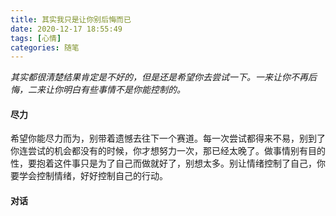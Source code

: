 ```yaml
---
title: 其实我只是让你别后悔而已
date: 2020-12-17 18:55:49
tags: [心情]
categories: 随笔
---
```

*其实都很清楚结果肯定是不好的，但是还是希望你去尝试一下。一来让你不再后悔，二来让你明白有些事情不是你能控制的。*

#### 尽力
希望你能尽力而为，别带着遗憾去往下一个赛道。每一次尝试都得来不易，别到了你连尝试的机会都没有的时候，你才想努力一次，那已经太晚了。做事情别有目的性，要抱着这件事只是为了自己而做就好了，别想太多。别让情绪控制了自己，你要学会控制情绪，好好控制自己的行动。

#### 对话
